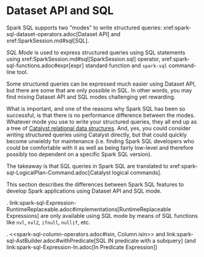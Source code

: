 # Dataset API and SQL

Spark SQL supports two "modes" to write structured queries: xref:spark-sql-dataset-operators.adoc[Dataset API] and xref:SparkSession.md#sql[SQL].

*SQL Mode* is used to express structured queries using SQL statements using xref:SparkSession.md#sql[SparkSession.sql] operator, xref:spark-sql-functions.adoc#expr[expr] standard function and `spark-sql` command-line tool.

Some structured queries can be expressed much easier using Dataset API, but there are some that are only possible in SQL. In other words, you may find mixing Dataset API and SQL modes challenging yet rewarding.

What is important, and one of the reasons why Spark SQL has been so successful, is that there is no performance difference between the modes. Whatever mode you use to write your structured queries, they all end up as a tree of [Catalyst relational data structures](catalyst/index.md). And, yes, you could consider writing structured queries using Catalyst directly, but that could quickly become unwieldy for maintenance (i.e. finding Spark SQL developers who could be comfortable with it as well as being fairly low-level and therefore possibly too dependent on a specific Spark SQL version).

The takeaway is that SQL queries in Spark SQL are translated to xref:spark-sql-LogicalPlan-Command.adoc[Catalyst logical commands].

This section describes the differences between Spark SQL features to develop Spark applications using Dataset API and SQL mode.

. link:spark-sql-Expression-RuntimeReplaceable.adoc#implementations[RuntimeReplaceable Expressions] are only available using SQL mode by means of SQL functions like `nvl`, `nvl2`, `ifnull`, `nullif`, etc.

. <<spark-sql-column-operators.adoc#isin, Column.isin>> and link:spark-sql-AstBuilder.adoc#withPredicate[SQL IN predicate with a subquery] (and link:spark-sql-Expression-In.adoc[In Predicate Expression])
